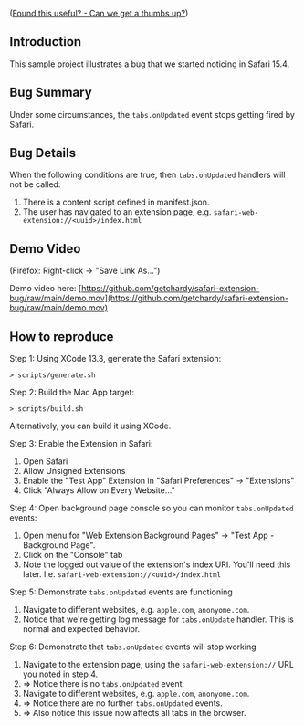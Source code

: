 ([Found this useful? - Can we get a thumbs up?](https://github.com/getchardy/safari-extension-bug/issues/1))

## Introduction

This sample project illustrates a bug that we started noticing in Safari 15.4.

## Bug Summary

Under some circumstances, the `tabs.onUpdated` event stops getting fired by Safari.

## Bug Details

When the following conditions are true, then `tabs.onUpdated` handlers will not be called:

1. There is a content script defined in manifest.json.
2. The user has navigated to an extension page, e.g. `safari-web-extension://<uuid>/index.html`

## Demo Video

(Firefox: Right-click -> "Save Link As...")

Demo video here: [https://github.com/getchardy/safari-extension-bug/raw/main/demo.mov](https://github.com/getchardy/safari-extension-bug/raw/main/demo.mov)

## How to reproduce

Step 1: Using XCode 13.3, generate the Safari extension:

```
> scripts/generate.sh
```

Step 2: Build the Mac App target:

```
> scripts/build.sh
```

Alternatively, you can build it using XCode.

Step 3: Enable the Extension in Safari:

1. Open Safari
2. Allow Unsigned Extensions
3. Enable the "Test App" Extension in "Safari Preferences" -> "Extensions"
4. Click "Always Allow on Every Website..."

Step 4: Open background page console so you can monitor `tabs.onUpdated` events:

1. Open menu for "Web Extension Background Pages" -> "Test App - Background Page".
2. Click on the "Console" tab
3. Note the logged out value of the extension's index URI. You'll need this later. I.e. `safari-web-extension://<uuid>/index.html`

Step 5: Demonstrate `tabs.onUpdated` events are functioning

1. Navigate to different websites, e.g. `apple.com`, `anonyome.com`.
2. Notice that we're getting log message for `tabs.onUpdate` handler. This is normal and expected behavior.

Step 6: Demonstrate that `tabs.onUpdated` events will stop working

1. Navigate to the extension page, using the `safari-web-extension://` URL you noted in step 4.
2. => Notice there is no `tabs.onUpdated` event.
3. Navigate to different websites, e.g. `apple.com`, `anonyome.com`.
4. => Notice there are no further `tabs.onUpdated` events.
5. => Also notice this issue now affects all tabs in the browser.

